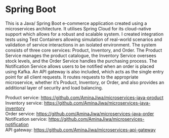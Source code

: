# Spring Boot 

This is a Java/ Spring Boot e-commerce application created using a microservices architecture. It utilises Spring Cloud for its cloud-native support which allows for a robust and scalable system. I created integration tests using Test Containers allowing simulation of real-world scenarios and validation of service interactions in an isolated environment. The system consists of three core services: Product, Inventory, and Order. The Product Service manages the product catalogue, the Inventory Service oversees stock levels, and the Order Service handles the purchasing process. The Notification Service allows users to be notified when an order is placed using Kafka. An API gateway is also included, which acts as the single entry point for all client requests. It routes requests to the appropriate microservice, whether it’s Product, Inventory, or Order, and also provides an additional layer of security and load balancing.  

Product service: https://github.com/AminaJiwa/microservices-java-product  
Inventory service: https://github.com/AminaJiwa/microservices-java-inventory  
Order service: https://github.com/AminaJiwa/microservices-java-order  
Notification service: https://github.com/AminaJiwa/microservices-notification  
API gateway: https://github.com/AminaJiwa/microservices-api-gateway  
